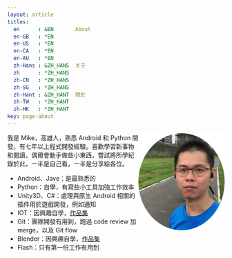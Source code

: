 ```yaml
---
layout: article
titles:
  en      : &EN       About
  en-GB   : *EN
  en-US   : *EN
  en-CA   : *EN
  en-AU   : *EN
  zh-Hans : &ZH_HANS  关于
  zh      : *ZH_HANS
  zh-CN   : *ZH_HANS
  zh-SG   : *ZH_HANS
  zh-Hant : &ZH_HANT  關於
  zh-TW   : *ZH_HANT
  zh-HK   : *ZH_HANT
key: page-about
---
```


<img src="/assets/mike.png" width="200px" align="right"/>
我是 Mike，高雄人，熟悉 Android 和 Python 開發，有七年以上程式開發經驗。喜歡學習新事物和閱讀，偶爾會動手做些小東西，嘗試將所學紀錄於此，一半是自己看，一半是分享給各位。

- Android、Jave：是最熟悉的
- Python：自學，有寫些小工具加強工作效率
- Unity3D、C#：處理與原生 Android 相關的插件用於遊戲開發，例如通知
- IOT：因興趣自學，[作品集](/iot-works)
- Git：團隊開發有用到，跑過 code review 加 merge，以及 Git flow
- Blender：因興趣自學，[作品集](/blender-works)
- Flash：只有第一份工作有用到